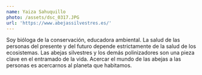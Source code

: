 ```yaml
---
name: Yaiza Sahuquillo
photo: /assets/dsc_0317.JPG
url: 'https://www.abejassilvestres.es/'
---
```


Soy bióloga de la conservación, educadora ambiental. La salud de las personas del presente y del futuro depende estrictamente de la salud de los ecosistemas. Las abejas silvestres y los demás polinizadores son una pieza clave en el entramado de la vida. Acercar el mundo de las abejas a las personas es acercarnos al planeta que habitamos.
